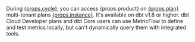 <span>During <a href="https://docs.getdbt.com/docs/dbt-versions/release-notes/Aug-2023/sl-revamp-beta#public-beta" target="_self">{props.cycle}</a>, you can access {props.product} on <a href="https://www.getdbt.com/pricing/">{props.plan}</a>  multi-tenant plans  <a href="https://docs.getdbt.com/docs/cloud/about-cloud/regions-ip-addresses" target="_self">{props.instance}</a>. It's available on dbt v1.6 or higher. dbt Cloud Developer plans and dbt Core users can use MetricFlow to define and test metrics locally, but can't dynamically query them with integrated tools.</span><br /><br />
